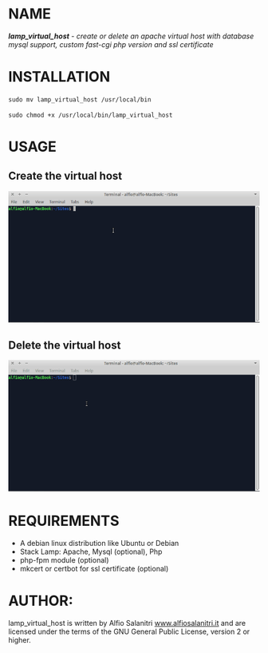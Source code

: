 # NAME
***lamp_virtual_host** - create or delete an apache virtual host with database mysql support, custom fast-cgi php version and 
ssl certificate*

# INSTALLATION
`sudo mv lamp_virtual_host /usr/local/bin`

`sudo chmod +x /usr/local/bin/lamp_virtual_host`

# USAGE
## Create the virtual host
![create](./demo-create-host.gif)

## Delete the virtual host
![delete](./demo-delete-host.gif)

# REQUIREMENTS
- A debian linux distribution like Ubuntu or Debian
- Stack Lamp: Apache, Mysql (optional), Php
- php-fpm module (optional)
- mkcert or certbot for ssl certificate (optional)
       
# AUTHOR: 
lamp_virtual_host is written by Alfio Salanitri www.alfiosalanitri.it and are licensed under the terms of the GNU General Public License, version 2 or higher. 
